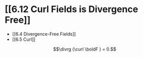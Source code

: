 # [[6.12 Curl Fields is Divergence Free]]

- [[6.4 Divergence-Free Fields]]
- [[6.5 Curl]]

$$\divrg (\curl \boldF ) = 0.$$